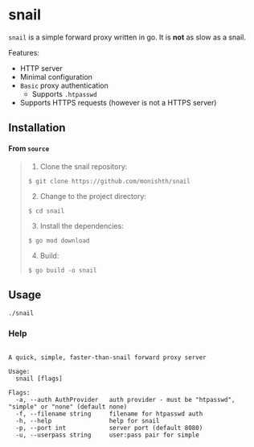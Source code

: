# snail

`snail` is a simple forward proxy written in go. It is __not__ as slow as a snail.

Features:

- HTTP server
- Minimal configuration
- `Basic` proxy authentication
  - Supports `.htpasswd`
- Supports HTTPS requests (however is not a HTTPS server)

## Installation

#### From `source`

> 1. Clone the snail repository:
>
> ```console
> $ git clone https://github.com/monishth/snail
> ```
>
> 2. Change to the project directory:
>
> ```console
> $ cd snail
> ```
>
> 3. Install the dependencies:
>
> ```console
> $ go mod download
> ```
>
> 4. Build:
>
> ```console
> $ go build -o snail
> ```

## Usage

```console
./snail
```

### Help

```console

A quick, simple, faster-than-snail forward proxy server

Usage:
  snail [flags]

Flags:
  -a, --auth AuthProvider   auth provider - must be "htpasswd", "simple" or "none" (default none)
  -f, --filename string     filename for htpasswd auth
  -h, --help                help for snail
  -p, --port int            server port (default 8080)
  -u, --userpass string     user:pass pair for simple
```
